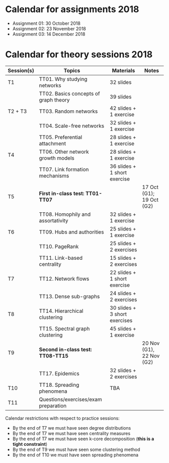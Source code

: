 
# Calendar for assignments 2018

* Assignment 01: 30 October 2018
* Assignment 02: 23 November 2018
* Assignment 03: 14 December 2018

# Calendar for theory sessions 2018

| Session(s)       | Topics                                | Materials                    | Notes |
|------------------|---------------------------------------|------------------------------|-------|
| T1               | TT01. Why studying networks           | 32 slides                    |      |
|                  | TT02. Basics concepts of graph theory | 39 slides                    |      |
| T2 + T3          | TT03. Random networks                 | 42 slides + 1 exercise       |      |
|                  | TT04. Scale-free networks             | 32 slides + 1 exercise       |      |
|                  | TT05. Preferential attachment         | 28 slides + 1 exercise       |      |
| T4               | TT06. Other network growth models     | 28 slides + 1 exercise       |      |
|                  | TT07. Link formation mechanisms       | 36 slides + 1 short exercise |      |
| T5               | **First in-class test: TT01-TT07**    |                              | 17 Oct (G1); 19 Oct (G2) |
|                  | TT08. Homophily and assortativity     | 32 slides + 1 exercise       |      |
| T6               | TT09. Hubs and authorities            | 25 slides + 1 exercise       |      |
|                  | TT10. PageRank                        | 25 slides + 2 exercises      |      |
|                  | TT11. Link-based centrality           | 15 slides + 2 exercises      |      |
| T7               | TT12. Network flows                   | 22 slides + 1 short exercise |      |
|                  | TT13. Dense sub-graphs                | 24 slides + 2 exercises      |      |
| T8               | TT14. Hierarchical clustering         | 30 slides + 3 short exercises|      |
|                  | TT15. Spectral graph clustering       | 45 slides + 1 exercise       |      |
| T9               | **Second in-class test: TT08-TT15**   |                              | 20 Nov (G1), 22 Nov (G2)  |
|                  | TT17. Epidemics                       | 32 slides + 2 exercises      |      |
| T10              | TT18. Spreading phenomena             | TBA                          |      |
| T11              | Questions/exercises/exam preparation  |                              |      |

Calendar restrictions with respect to practice sessions:

* By the end of T7 we must have seen degree distributions
* By the end of T7 we must have seen centrality measures
* By the end of T7 we must have seen k-core decomposition (**this is a tight constraint**)
* By the end of T9 we must have seen some clustering method
* By the end of T10 we must have seen spreading phenomena
